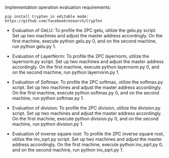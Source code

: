 Implementation operation evaluation requirements:

    pip install Crypten in editable mode: https://github.com/facebookresearch/CrypTen

- Evaluation of GeLU: 
To profile the 2PC gelu, utilize the gelu.py script. Set up two machines and adjust the master address accordingly.
On the first machine, execute python gelu.py 0, and on the second machine, run python gelu.py 1.

- Evaluation of LayerNorm: 
To profile the 2PC layernorm, utilize the layernorm.py script. Set up two machines and adjust the master address accordingly.
On the first machine, execute python layernorm.py 0, and on the second machine, run python layernorm.py 1.

- Evaluation of Softmax: 
To profile the 2PC softmax, utilize the softmax.py script. Set up two machines and adjust the master address accordingly.
On the first machine, execute python softmax.py 0, and on the second machine, run python softmax.py 1.

- Evaluation of division: 
To profile the 2PC division, utilize the division.py script. Set up two machines and adjust the master address accordingly.
On the first machine, execute python division.py 0, and on the second machine, run python division.py 1.

- Evaluation of inverse square root: 
To profile the 2PC inverse square root, utilize the inv_sqrt.py script. Set up two machines and adjust the master address accordingly.
On the first machine, execute python inv_sqrt.py 0, and on the second machine, run python inv_sqrt.py 1.
